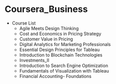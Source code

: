 # Coursera_Business

* Course List
	* Agile Meets Design Thinking
	* Cost and Economics in Pricing Strategy
	* Customer Value in Pricing
	* Digital Analytics for Marketing Professionals
	* Essential Design Principles for Tableau
	* Introduction to Blockchain Technologies
	* Investments_II
	* Introduction to Search Engine Optimization
	* Fundamentals of Visualization with Tableau
	* Financial Accounting- Foundations
